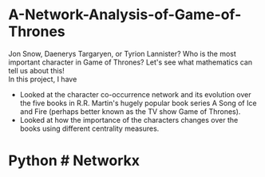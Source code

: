# A-Network-Analysis-of-Game-of-Thrones
Jon Snow, Daenerys Targaryen, or Tyrion Lannister? Who is the most important character in Game of Thrones? 
Let's see what mathematics can tell us about this!  
In this project, I have
 - Looked at the character co-occurrence network and its evolution over the five books in R.R. Martin's hugely popular book series A Song of Ice and Fire (perhaps better known as the TV show Game of Thrones). 
 - Looked at how the importance of the characters changes over the books using different centrality measures.

# Python # Networkx
